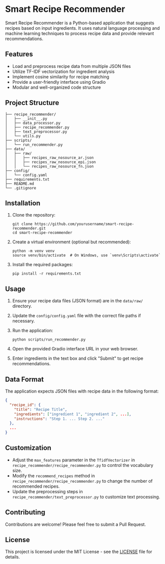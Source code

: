 # Smart Recipe Recommender

Smart Recipe Recommender is a Python-based application that suggests recipes based on input ingredients. It uses natural language processing and machine learning techniques to process recipe data and provide relevant recommendations.

## Features

- Load and preprocess recipe data from multiple JSON files
- Utilize TF-IDF vectorization for ingredient analysis
- Implement cosine similarity for recipe matching
- Provide a user-friendly interface using Gradio
- Modular and well-organized code structure

## Project Structure

```
├── recipe_recommender/
│   ├── __init__.py
│   ├── data_processor.py
│   ├── recipe_recommender.py
│   ├── text_preprocessor.py
│   └── utils.py
├── scripts/
│   └── run_recommender.py
├── data/
│   ├── raw/
│   │   ├── recipes_raw_nosource_ar.json
│   │   ├── recipes_raw_nosource_epi.json
│   │   └── recipes_raw_nosource_fn.json
├── config/
│   └── config.yaml
├── requirements.txt
├── README.md
└── .gitignore
```

## Installation

1. Clone the repository:
   ```
   git clone https://github.com/yourusername/smart-recipe-recommender.git
   cd smart-recipe-recommender
   ```

2. Create a virtual environment (optional but recommended):
   ```
   python -m venv venv
   source venv/bin/activate  # On Windows, use `venv\Scripts\activate`
   ```

3. Install the required packages:
   ```
   pip install -r requirements.txt
   ```

## Usage

1. Ensure your recipe data files (JSON format) are in the `data/raw/` directory.

2. Update the `config/config.yaml` file with the correct file paths if necessary.

3. Run the application:
   ```
   python scripts/run_recommender.py
   ```

4. Open the provided Gradio interface URL in your web browser.

5. Enter ingredients in the text box and click "Submit" to get recipe recommendations.

## Data Format

The application expects JSON files with recipe data in the following format:

```json
{
  "recipe_id": {
    "title": "Recipe Title",
    "ingredients": ["ingredient 1", "ingredient 2", ...],
    "instructions": "Step 1. ... Step 2. ..."
  },
  ...
}
```

## Customization

- Adjust the `max_features` parameter in the `TfidfVectorizer` in `recipe_recommender/recipe_recommender.py` to control the vocabulary size.
- Modify the `recommend_recipes` method in `recipe_recommender/recipe_recommender.py` to change the number of recommended recipes.
- Update the preprocessing steps in `recipe_recommender/text_preprocessor.py` to customize text processing.

## Contributing

Contributions are welcome! Please feel free to submit a Pull Request.

## License

This project is licensed under the MIT License - see the [LICENSE](LICENSE) file for details.
